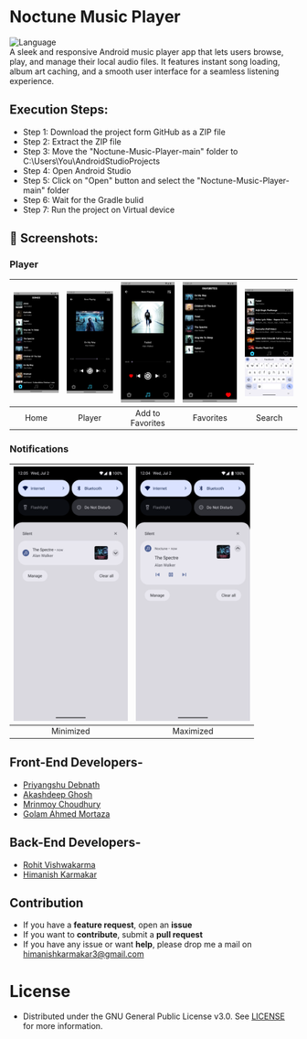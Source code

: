 # Noctune Music Player
![Language](https://img.shields.io/badge/language-Java%20-orange.svg)<br>
A sleek and responsive Android music player app that lets users browse, play, and manage their local audio files. It features instant song loading, album art caching, and a smooth user interface for a seamless listening experience.
## Execution Steps:
- Step 1: Download the project form GitHub as a ZIP file
- Step 2: Extract the ZIP file
- Step 3: Move the "Noctune-Music-Player-main" folder to C:\Users\You\AndroidStudioProjects
- Step 4: Open Android Studio
- Step 5: Click on "Open" button and select the "Noctune-Music-Player-main" folder
- Step 6: Wait for the Gradle bulid
- Step 7: Run the project on Virtual device
## 📱 Screenshots:
### Player
| <img src="Resources/Screenshots/Home_Page.png" width="200"/>| <img src="Resources/Screenshots/Player_Page.png" width="200"/>| <img src="Resources/Screenshots/Add_to_Favourites.png" width="200"/>| <img src="Resources/Screenshots/Favourites_Page.png" width="200"/>| <img src="Resources/Screenshots/Search_Demo.png" width="200"/>|
|:---:|:---:|:---:|:---:|:---:|
| Home | Player | Add to Favorites | Favorites | Search |
### Notifications
| <img src="Resources/Screenshots/Notifications_Minimized.png" width="200"/>| <img src="Resources/Screenshots/Notifications_Maximized.png" width="200"/>|
|:---:|:---:|
| Minimized | Maximized |
## Front-End Developers-
- [Priyangshu Debnath](https://github.com/Priyangshu-04)
- [Akashdeep Ghosh](https://github.com/Rayna734)
- [Mrinmoy Choudhury](https://github.com/senpai899)
- [Golam Ahmed Mortaza](https://github.com/mortaza3840)
## Back-End Developers-
- [Rohit Vishwakarma](https://github.com/TheHunterRV)
- [Himanish Karmakar](https://github.com/HimanishKarmakar)
## Contribution
- If you have a **feature request**, open an **issue**
- If you want to **contribute**, submit a **pull request**
- If you have any issue or want **help**, please drop me a mail on himanishkarmakar3@gmail.com
# License
 * Distributed under the GNU General Public License v3.0. See [LICENSE](LICENSE) for more information.
